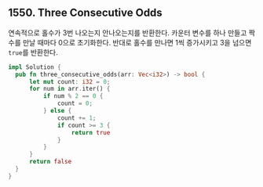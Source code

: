 ## 1550. Three Consecutive Odds

연속적으로 홀수가 3번 나오는지 안나오는지를 반환한다. 카운터 변수를 하나 만들고 짝수를 만날 때마다 0으로 초기화한다. 반대로 홀수를 만나면 1씩 증가시키고 3을 넘으면 `true`를 반환한다.

```rs
impl Solution {
  pub fn three_consecutive_odds(arr: Vec<i32>) -> bool {
      let mut count: i32 = 0;
      for num in arr.iter() {
          if num % 2 == 0 {
              count = 0;
          } else {
              count += 1;
              if count >= 3 {
                  return true
              }
          }
      }
      return false
  }
}
```
